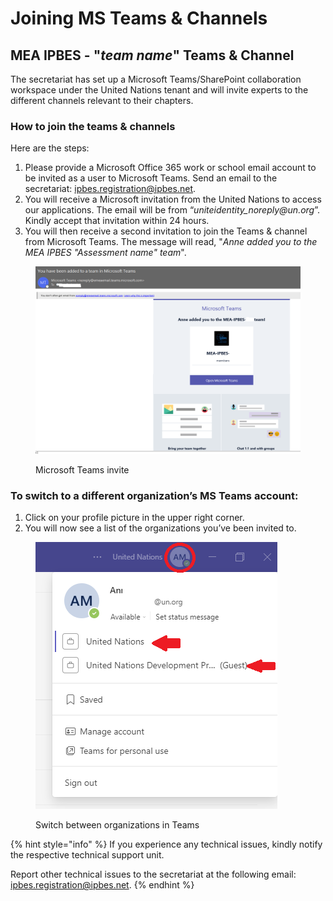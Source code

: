 # Joining MS Teams & Channels

## MEA IPBES - "_team name_" Teams & Channel

The secretariat has set up a Microsoft Teams/SharePoint collaboration workspace under the United Nations tenant and will invite experts to the different channels relevant to their chapters.

### How to join the teams & channels

Here are the steps:

1. Please provide a Microsoft Office 365 work or school email account to be invited as a user to Microsoft Teams. Send an email to the secretariat: [ipbes.registration@ipbes.net](mailto:ipbes.registration@ipbes.net).
2. You will receive a Microsoft invitation from the United Nations to access our applications. The email will be from “_uniteidentity\_noreply@un.org_”. Kindly accept that invitation within 24 hours.
3. You will then receive a second invitation to join the Teams & channel from Microsoft Teams. The message will read, "_Anne added you to the MEA IPBES "Assessment name" team_".

<figure><img src="../../.gitbook/assets/MS teams email.png" alt=""><figcaption><p>Microsoft Teams invite</p></figcaption></figure>

### **To switch to a different organization’s MS Teams account:**

1. Click on your profile picture in the upper right corner.
2. You will now see a list of the organizations you’ve been invited to.

<figure><img src="../../.gitbook/assets/Switch.png" alt=""><figcaption><p>Switch between organizations in Teams</p></figcaption></figure>

{% hint style="info" %}
If you experience any technical issues, kindly notify the respective technical support unit.

Report other technical issues to the secretariat at the following email: [ipbes.registration@ipbes.net](mailto:ipbes.registration@ipbes.net).
{% endhint %}
